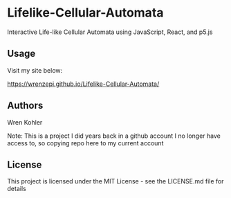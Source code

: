 # Lifelike-Cellular-Automata
Interactive Life-like Cellular Automata using JavaScript, React, and p5.js

## Usage

Visit my site below:

https://wrenzepi.github.io/Lifelike-Cellular-Automata/

## Authors

Wren Kohler

Note: This is a project I did years back in a github account I no longer have access to, so copying repo here to my current account

## License

This project is licensed under the MIT License - see the LICENSE.md file for details
